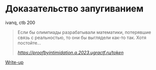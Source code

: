 # Доказательство запугиванием

ivanq, ctb 200

> Если бы олимпиады разрабатывали математики, потерявшие связь с реальностью, то они бы выглядели как-то так. Хотя постойте...
>
> *https://proofbyintimidation.q.2023.ugractf.ru/token*

[Write-up](WRITEUP.md)
